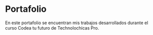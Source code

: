 # Portafolio
En este portafolio se encuentran mis trabajos desarrollados durante el curso Codea tu futuro de Technolochicas Pro.

